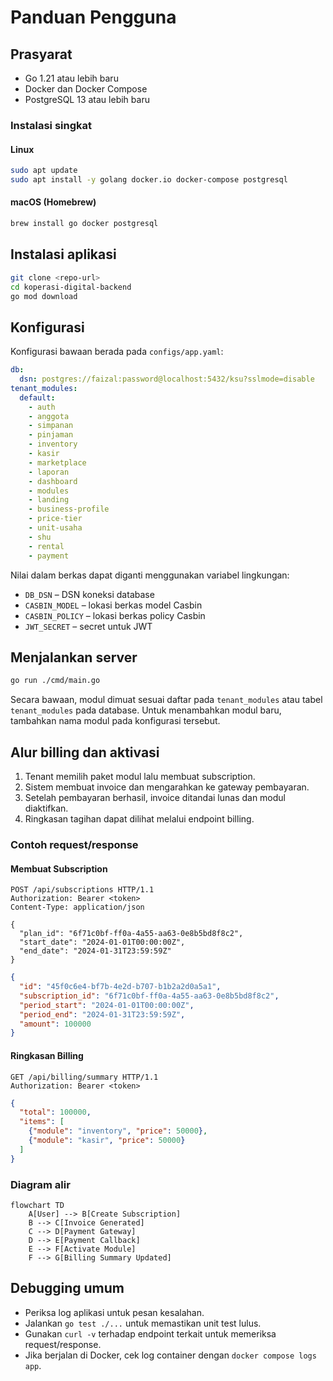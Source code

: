 # Panduan Pengguna

## Prasyarat

- Go 1.21 atau lebih baru
- Docker dan Docker Compose
- PostgreSQL 13 atau lebih baru

### Instalasi singkat

#### Linux

```bash
sudo apt update
sudo apt install -y golang docker.io docker-compose postgresql
```

#### macOS (Homebrew)

```bash
brew install go docker postgresql
```

## Instalasi aplikasi

```bash
git clone <repo-url>
cd koperasi-digital-backend
go mod download
```

## Konfigurasi

Konfigurasi bawaan berada pada `configs/app.yaml`:

```yaml
db:
  dsn: postgres://faizal:password@localhost:5432/ksu?sslmode=disable
tenant_modules:
  default:
    - auth
    - anggota
    - simpanan
    - pinjaman
    - inventory
    - kasir
    - marketplace
    - laporan
    - dashboard
    - modules
    - landing
    - business-profile
    - price-tier
    - unit-usaha
    - shu
    - rental
    - payment
```

Nilai dalam berkas dapat diganti menggunakan variabel lingkungan:

- `DB_DSN` – DSN koneksi database
- `CASBIN_MODEL` – lokasi berkas model Casbin
- `CASBIN_POLICY` – lokasi berkas policy Casbin
- `JWT_SECRET` – secret untuk JWT

## Menjalankan server

```bash
go run ./cmd/main.go
```

Secara bawaan, modul dimuat sesuai daftar pada `tenant_modules`
atau tabel `tenant_modules` pada database. Untuk menambahkan modul
baru, tambahkan nama modul pada konfigurasi tersebut.

## Alur billing dan aktivasi

1. Tenant memilih paket modul lalu membuat subscription.
2. Sistem membuat invoice dan mengarahkan ke gateway pembayaran.
3. Setelah pembayaran berhasil, invoice ditandai lunas dan modul diaktifkan.
4. Ringkasan tagihan dapat dilihat melalui endpoint billing.

### Contoh request/response

#### Membuat Subscription

```http
POST /api/subscriptions HTTP/1.1
Authorization: Bearer <token>
Content-Type: application/json

{
  "plan_id": "6f71c0bf-ff0a-4a55-aa63-0e8b5bd8f8c2",
  "start_date": "2024-01-01T00:00:00Z",
  "end_date": "2024-01-31T23:59:59Z"
}
```

```json
{
  "id": "45f0c6e4-bf7b-4e2d-b707-b1b2a2d0a5a1",
  "subscription_id": "6f71c0bf-ff0a-4a55-aa63-0e8b5bd8f8c2",
  "period_start": "2024-01-01T00:00:00Z",
  "period_end": "2024-01-31T23:59:59Z",
  "amount": 100000
}
```

#### Ringkasan Billing

```http
GET /api/billing/summary HTTP/1.1
Authorization: Bearer <token>
```

```json
{
  "total": 100000,
  "items": [
    {"module": "inventory", "price": 50000},
    {"module": "kasir", "price": 50000}
  ]
}
```

### Diagram alir

```mermaid
flowchart TD
    A[User] --> B[Create Subscription]
    B --> C[Invoice Generated]
    C --> D[Payment Gateway]
    D --> E[Payment Callback]
    E --> F[Activate Module]
    F --> G[Billing Summary Updated]
```

## Debugging umum

- Periksa log aplikasi untuk pesan kesalahan.
- Jalankan `go test ./...` untuk memastikan unit test lulus.
- Gunakan `curl -v` terhadap endpoint terkait untuk memeriksa request/response.
- Jika berjalan di Docker, cek log container dengan `docker compose logs app`.
